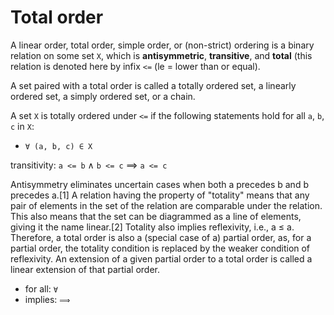 # Total order

A linear order, total order, simple order, or (non-strict) ordering is a binary relation on some set `X`, which is **antisymmetric**, **transitive**, and **total** (this relation is denoted here by infix `<=` (le = lower than or equal).

A set paired with a total order is called a totally ordered set, a linearly ordered set, a simply ordered set, or a chain.

A set `X` is totally ordered under `<=` if the following statements hold for all `a`, `b`, `c` in `X`:

- `∀ (a, b, c) ∈ X`


transitivity: `a <= b` ∧ `b <= c` ⟹ `a <= c`



Antisymmetry eliminates uncertain cases when both a precedes b and b precedes a.[1] A relation having the property of "totality" means that any pair of elements in the set of the relation are comparable under the relation. This also means that the set can be diagrammed as a line of elements, giving it the name linear.[2] Totality also implies reflexivity, i.e., a ≤ a. Therefore, a total order is also a (special case of a) partial order, as, for a partial order, the totality condition is replaced by the weaker condition of reflexivity. An extension of a given partial order to a total order is called a linear extension of that partial order.


- for all: `∀`
- implies: `⟹`
